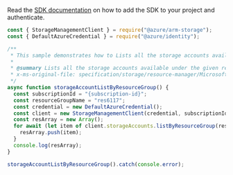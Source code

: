 Read the [SDK documentation](https://github.com/Azure/azure-sdk-for-js/blob/%40azure%2Farm-storage_17.2.0/sdk/storage/arm-storage/README.md) on how to add the SDK to your project and authenticate.

```javascript
const { StorageManagementClient } = require("@azure/arm-storage");
const { DefaultAzureCredential } = require("@azure/identity");

/**
 * This sample demonstrates how to Lists all the storage accounts available under the given resource group. Note that storage keys are not returned; use the ListKeys operation for this.
 *
 * @summary Lists all the storage accounts available under the given resource group. Note that storage keys are not returned; use the ListKeys operation for this.
 * x-ms-original-file: specification/storage/resource-manager/Microsoft.Storage/stable/2021-09-01/examples/StorageAccountListByResourceGroup.json
 */
async function storageAccountListByResourceGroup() {
  const subscriptionId = "{subscription-id}";
  const resourceGroupName = "res6117";
  const credential = new DefaultAzureCredential();
  const client = new StorageManagementClient(credential, subscriptionId);
  const resArray = new Array();
  for await (let item of client.storageAccounts.listByResourceGroup(resourceGroupName)) {
    resArray.push(item);
  }
  console.log(resArray);
}

storageAccountListByResourceGroup().catch(console.error);
```
